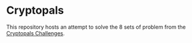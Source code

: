 # Cryptopals

This repository hosts an attempt to solve the 8 sets of problem from the [Cryptopals Challenges](https://cryptopals.com/).
